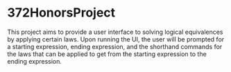 # 372HonorsProject
This project aims to provide a user interface to solving logical equivalences by applying certain laws. Upon running the UI, the user will be prompted for a starting expression, ending expression, and the shorthand commands for the laws that can be applied to get from the starting expression to the ending expression. 
